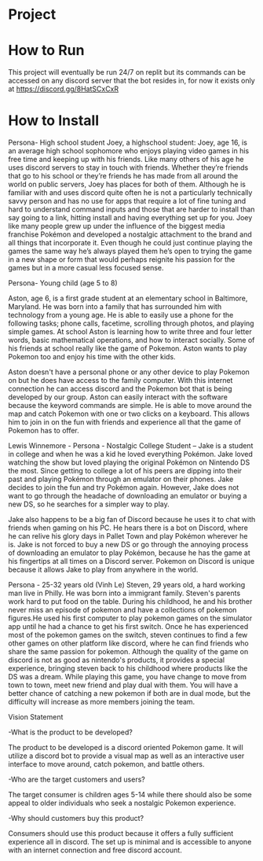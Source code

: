 # Project 

# How to Run
This project will eventually be run 24/7 on replit but its commands can be accessed on any discord server that the bot resides in, for now it exists only at https://discord.gg/8HatSCxCxR

# How to Install

Persona- High school student
Joey, a highschool student:
Joey, age 16, is an average high school sophomore who enjoys playing video games in his free time and keeping up with his friends. Like many others of his age he uses discord servers to stay in touch with friends. Whether they’re friends that go to his school or they’re friends he has made from all around the world on public servers, Joey has places for both of them.
Although he is familiar with and uses discord quite often he is not a particularly technically savvy person and has no use for apps that require a lot of fine tuning and hard to understand command inputs and those that are harder to install than say going to a link, hitting install and having everything set up for you.
Joey like many people grew up under the influence of the biggest media franchise Pokémon and developed a nostalgic attachment to the brand and all things that incorporate it. Even though he could just continue playing the games the same way he’s always played them he’s open to trying the game in a new shape or form that would perhaps reignite his passion for the games but in a more casual less focused sense.


Persona- Young child (age 5 to 8) 

Aston, age 6, is a first grade student at an elementary school in Baltimore, Maryland.  He was born into a family that has surrounded him with
technology from a young age.  He is able to easily use a phone for the following tasks; phone calls, facetime, scrolling through photos, and 
playing simple games.  At school Aston is learning how to write three and four letter words, basic mathematical operations, and how to interact
socially.  Some of his friends at school really like the game of Pokemon.  Aston wants to play Pokemon too and enjoy his time with the other 
kids.  

Aston doesn't have a personal phone or any other device to play Pokemon on but he does have access to the family computer.  With this internet 
connection he can access discord and the Pokemon bot that is being developed by our group.  Aston can easily interact with the software because
the keyword commands are simple.  He is able to move around the map and catch Pokemon with one or two clicks on a keyboard.  This allows him to
join in on the fun with friends and experience all that the game of Pokemon has to offer.



Lewis Winnemore - Persona - Nostalgic College Student – Jake is a student in college and when he was a kid he loved everything Pokémon. Jake loved watching the show but loved playing the original Pokémon on Nintendo DS the most. Since getting to college a lot of his peers are dipping into their past and playing Pokémon through an emulator on their phones. Jake decides to join the fun and try Pokémon again. However, Jake does not want to go through the headache of downloading an emulator or buying a new DS, so he searches for a simpler way to play.

Jake also happens to be a big fan of Discord because he uses it to chat with friends when gaming on his PC. He hears there is a bot on Discord, where he can relive his glory days in Pallet Town and play Pokémon wherever he is. Jake is not forced to buy a new DS or go through the annoying process of downloading an emulator to play Pokémon, because he has the game at his fingertips at all times on a Discord server. Pokemon on Discord is unique because it allows Jake to play from anywhere in the world.



Persona - 25-32 years old (Vinh Le)
Steven, 29 years old, a hard working man live in Philly. He was born into a immigrant family. Steven's parents work hard to put food on the table. During his childhood, he and his brother never miss an episode of pokemon and have a collections of pokemon figures.He used his first computer to play pokemon games on the simulator app until he had a chance to get his first switch. 
Once he has experienced most of the pokemon games on the switch, steven continues to find a few other games on other platform  like discord, where he can find friends who share the same passion for pokemon. Although the quality of the game on discord is not as good as nintendo's products, it provides a special experience, bringing steven back to his childhood where products like the DS was a dream.
While playing this game, you have change to move from town to town, meet new friend and play dual with them. You will have a better chance of catching a new pokemon if both are in dual mode, but the difficulty will increase as more members joining the team.

Vision Statement 

-What is the product to be developed?

The product to be developed is a discord oriented Pokemon game.  It will utilize a discord bot to provide a visual map as well as an interactive
user interface to move around, catch pokemon, and battle others.

-Who are the target customers and users?

The target consumer is children ages 5-14 while there should also be some appeal to older individuals who seek a nostalgic Pokemon experience.  

-Why should customers buy this product?

Consumers should use this product because it offers a fully sufficient experience all in discord.  The set up is minimal and is accessible to 
anyone with an internet connection and free discord account.
